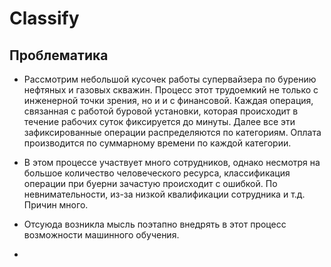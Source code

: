 # Classify
## Проблематика
-   Рассмотрим небольшой кусочек работы супервайзера по бурению нефтяных и газовых скважин. Процесс этот трудоемкий не только с инженерной точки зрения, но и и с финансовой. Каждая операция, связанная с работой буровой установки, которая происходит в течение рабочих суток фиксируется до минуты. Далее все эти зафиксированные операции распределяются по категориям. Оплата производится по суммарному времени по каждой категории.
-   В этом процессе участвует много сотрудников, однако несмотря на большое количество человеческого ресурса, классификация операции при буерни зачастую происходит с ошибкой. По невнимательности, из-за низкой квалификации сотрудника и т.д. Причин много.
-   Отсуюда возникла мысль поэтапно внедрять в этот процесс возможности машинного обучения.

-   
